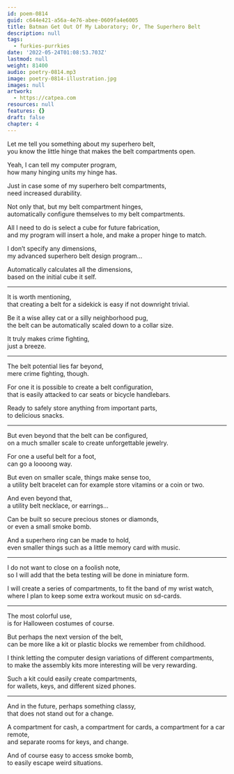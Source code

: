 ```yaml
---
id: poem-0814
guid: c644e421-a56a-4e76-abee-0609fa4e6005
title: Batman Get Out Of My Laboratory; Or, The Superhero Belt
description: null
tags:
  - furkies-purrkies
date: '2022-05-24T01:08:53.703Z'
lastmod: null
weight: 81400
audio: poetry-0814.mp3
image: poetry-0814-illustration.jpg
images: null
artwork:
  - https://catpea.com
resources: null
features: {}
draft: false
chapter: 4
---
```


Let me tell you something about my superhero belt,\
you know the little hinge that makes the belt compartments open.

Yeah, I can tell my computer program,\
how many hinging units my hinge has.

Just in case some of my superhero belt compartments,\
need increased durability.

Not only that, but my belt compartment hinges,\
automatically configure themselves to my belt compartments.

All I need to do is select a cube for future fabrication,\
and my program will insert a hole, and make a proper hinge to match.

I don’t specify any dimensions,\
my advanced superhero belt design program...

Automatically calculates all the dimensions,\
based on the initial cube it self.

---

It is worth mentioning,\
that creating a belt for a sidekick is easy if not downright trivial.

Be it a wise alley cat or a silly neighborhood pug,\
the belt can be automatically scaled down to a collar size.

It truly makes crime fighting,\
just a breeze.

---

The belt potential lies far beyond,\
mere crime fighting, though.

For one it is possible to create a belt configuration,\
that is easily attacked to car seats or bicycle handlebars.

Ready to safely store anything from important parts,\
to delicious snacks.

---

But even beyond that the belt can be configured,\
on a much smaller scale to create unforgettable jewelry.

For one a useful belt for a foot,\
can go a loooong way.

But even on smaller scale, things make sense too,\
a utility belt bracelet can for example store vitamins or a coin or two.

And even beyond that,\
a utility belt necklace, or earrings...

Can be built so secure precious stones or diamonds,\
or even a small smoke bomb.

And a superhero ring can be made to hold,\
even smaller things such as a little memory card with music.

---

I do not want to close on a foolish note,\
so I will add that the beta testing will be done in miniature form.

I will create a series of compartments, to fit the band of my wrist watch,\
where I plan to keep some extra workout music on sd-cards.

---

The most colorful use,\
is for Halloween costumes of course.

But perhaps the next version of the belt,\
can be more like a kit or plastic blocks we remember from childhood.

I think letting the computer design variations of different compartments,\
to make the assembly kits more interesting will be very rewarding.

Such a kit could easily create compartments,\
for wallets, keys, and different sized phones.

---

And in the future, perhaps something classy,\
that does not stand out for a change.

A compartment for cash, a compartment for cards, a compartment for a car remote,\
and separate rooms for keys, and change.

And of course easy to access smoke bomb,\
to easily escape weird situations.
